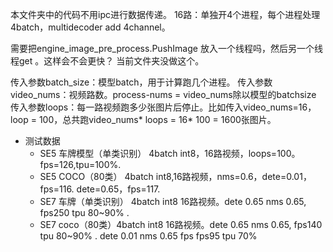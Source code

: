 本文件夹中的代码不用ipc进行数据传递。
16路：单独开4个进程，每个进程处理4batch，multidecoder add 4channel。

需要把engine_image_pre_process.PushImage 放入一个线程吗，然后另一个线程get 。这样会不会更快？ 当前文件夹没做这个。

传入参数batch_size：模型batch，用于计算跑几个进程。
传入参数video_nums：视频路数。process-nums = video_nums除以模型的batchsize
传入参数loops：每一路视频跑多少张图片后停止。比如传入video_nums=16，loop = 100，总共跑video_nums* loops = 16* 100 = 1600张图片。


- 测试数据 
    - SE5 车牌模型（单类识别） 4batch int8，16路视频，loops=100。fps=126,tpu=100%.
    - SE5 COCO（80类） 4batch int8,16路视频，nms=0.6，dete=0.01，fps=116. dete=0.65，fps=117.
    - SE7 车牌（单类识别） 4batch int8 16路视频。dete 0.65 nms 0.65,  fps250  tpu 80~90% . 
    - SE7 coco（80类）4batch int8 16路视频。dete 0.65 nms 0.65,  fps140  tpu 80~90% . dete 0.01 nms 0.65 fps fps95  tpu 70%


